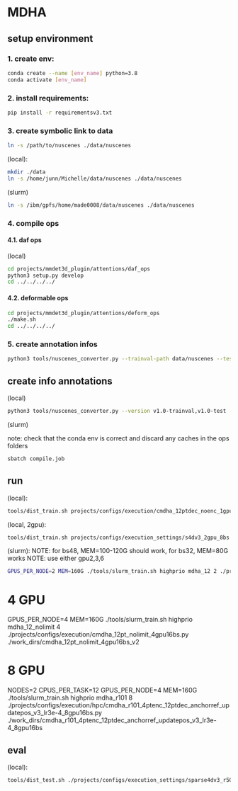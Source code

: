 # MDHA

## setup environment

### 1. create env:
```bash
conda create --name [env_name] python=3.8
conda activate [env_name]
```

### 2. install requirements:

```bash
pip install -r requirementsv3.txt
```

### 3. create symbolic link to data

```bash
ln -s /path/to/nuscenes ./data/nuscenes
```

(local):
```bash
mkdir ./data
ln -s /home/junn/Michelle/data/nuscenes ./data/nuscenes
```

(slurm)
```bash
ln -s /ibm/gpfs/home/made0008/data/nuscenes ./data/nuscenes
```

### 4. compile ops

#### 4.1. daf ops
(local)
```bash
cd projects/mmdet3d_plugin/attentions/daf_ops
python3 setup.py develop
cd ../../../../
```

#### 4.2. deformable ops
```bash
cd projects/mmdet3d_plugin/attentions/deform_ops
./make.sh
cd ../../../../
```

### 5. create annotation infos
```bash
python3 tools/nuscenes_converter.py --trainval-path data/nuscenes --test-path data/nuscenes/test --info_out_path data/nuscenes/anno --version v1.0-trainval,v1.0-test
```


## create info annotations
(local)
```bash
python3 tools/nuscenes_converter.py --version v1.0-trainval,v1.0-test --trainval-path data/nuscenes --test-path data/nuscenes/test --info_out_path ./data/nuscenes/anno
```

(slurm)

note: check that the conda env is correct and discard any caches in the ops folders
```bash
sbatch compile.job
```

## run
(local):
```bash
tools/dist_train.sh projects/configs/execution/cmdha_12ptdec_noenc_1gpu6bs.py 1 --work-dir work_dirs/cmdha_12ptdec_noenc_full_1gpu6bs
```

(local, 2gpu):
```bash
tools/dist_train.sh projects/configs/execution_settings/s4dv3_2gpu_8bs.py 2 --work-dir work_dirs/test
```

(slurm):
NOTE: for bs48, MEM=100-120G should work, for bs32, MEM=80G works
NOTE: use either gpu2,3,6
```bash
GPUS_PER_NODE=2 MEM=160G ./tools/slurm_train.sh highprio mdha_12 2 ./projects/configs/execution/cmdha_12pt_nopos3d_4gpu16bs.py ./work_dirs/cmdha_12pt_nopos3d_4gpu16bs
```

# 4 GPU
GPUS_PER_NODE=4 MEM=160G ./tools/slurm_train.sh highprio mdha_12_nolimit 4 ./projects/configs/execution/cmdha_12pt_nolimit_4gpu16bs.py ./work_dirs/cmdha_12pt_nolimit_4gpu16bs_v2

# 8 GPU
NODES=2 CPUS_PER_TASK=12 GPUS_PER_NODE=4 MEM=160G ./tools/slurm_train.sh highprio mdha_r101 8 ./projects/configs/execution/hpc/cmdha_r101_4ptenc_12ptdec_anchorref_updatepos_v3_lr3e-4_8gpu16bs.py ./work_dirs/cmdha_r101_4ptenc_12ptdec_anchorref_updatepos_v3_lr3e-4_8gpu16bs

## eval
(local):
```bash
tools/dist_test.sh ./projects/configs/execution_settings/sparse4dv3_r50_1gpu8bs.py work_dirs/test/latest.pth 1 --eval bbox
```